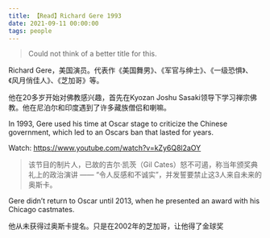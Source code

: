 ```yaml
---
title: 【Read】Richard Gere 1993
date: 2021-09-11 00:00:00
tags: people
---
```


> Could not think of a better title for this.

Richard Gere，美国演员。代表作《美国舞男》、《军官与绅士》、《一级恐惧》、《风月俏佳人》、《芝加哥》等。

他在20多岁开始对佛教感兴趣，首先在Kyozan Joshu Sasaki领导下学习禅宗佛教。他在尼泊尔和印度遇到了许多藏族僧侣和喇嘛。

In 1993, Gere used his time at Oscar stage to criticize the Chinese government, which led to an Oscars ban that lasted for years.

Watch: https://www.youtube.com/watch?v=kZy6Q8l2aOY

> 该节目的制片人，已故的吉尔·凯茨（Gil Cates）怒不可遏，称当年颁奖典礼上的政治演讲 —— “令人反感和不诚实”，并发誓要禁止这3人来自未来的奥斯卡。

Gere didn’t return to Oscar until 2013, when he presented an award with his Chicago castmates.

他从未获得过奥斯卡提名。只是在2002年的芝加哥，让他得了金球奖
